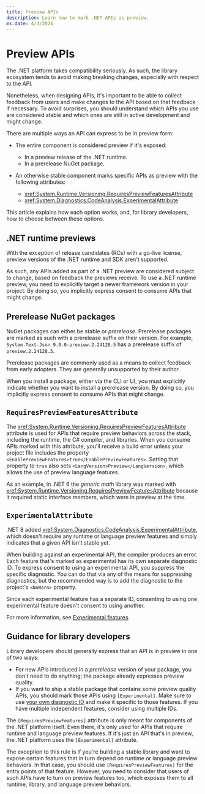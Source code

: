 ```yaml
---
title: Preview APIs
description: Learn how to mark .NET APIs as preview.
ms.date: 4/4/2024
---
```


# Preview APIs

The .NET platform takes compatibility seriously. As such, the library ecosystem tends to avoid making breaking changes, especially with respect to the API.

Nonetheless, when designing APIs, it's important to be able to collect feedback from users and make changes to the API based on that feedback if necessary. To avoid surprises, you should understand which APIs you use are considered stable and which ones are still in active development and might change.

There are multiple ways an API can express to be in preview form:

* The entire component is considered preview if it's exposed:

  * In a preview release of the .NET runtime.
  * In a prerelease NuGet package.

* An otherwise stable component marks specific APIs as preview with the following attributes:

  * <xref:System.Runtime.Versioning.RequiresPreviewFeaturesAttribute>
  * <xref:System.Diagnostics.CodeAnalysis.ExperimentalAttribute>

This article explains how each option works, and, for library developers, how to choose between these options.

## .NET runtime previews

With the exception of release candidates (RCs) with a go-live license, preview versions of the .NET runtime and SDK aren't supported.

As such, any APIs added as part of a .NET preview are considered subject to change, based on feedback the previews receive. To use a .NET runtime preview, you need to explicitly target a newer framework version in your project. By doing so, you implicitly express consent to consume APIs that might change.

## Prerelease NuGet packages

NuGet packages can either be stable or *prerelease*. Prerelease packages are marked as such with a prerelease suffix on their version. For example, `System.Text.Json 9.0.0-preview.2.24128.5` has a prerelease suffix of `preview.2.24128.5`.

Prerelease packages are commonly used as a means to collect feedback from early adopters. They are generally unsupported by their author.

When you install a package, either via the CLI or UI, you must explicitly indicate whether you want to install a prerelease version. By doing so, you implicitly express consent to consume APIs that might change.

## `RequiresPreviewFeaturesAttribute`

The <xref:System.Runtime.Versioning.RequiresPreviewFeaturesAttribute> attribute is used for APIs that require preview behaviors across the stack, including the runtime, the C# compiler, and libraries. When you consume APIs marked with this attribute, you'll receive a build error unless your project file includes the property `<EnablePreviewFeatures>true</EnablePreviewFeatures>`. Setting that property to `true` also sets `<LangVersion>Preview</LangVersion>`, which allows the use of preview language features.

As an example, in .NET 6 the *generic math* library was marked with <xref:System.Runtime.Versioning.RequiresPreviewFeaturesAttribute> because it required static interface members, which were in preview at the time.

## `ExperimentalAttribute`

.NET 8 added <xref:System.Diagnostics.CodeAnalysis.ExperimentalAttribute>, which doesn't require any runtime or language preview features and simply indicates that a given API isn't stable yet.

When building against an experimental API, the compiler produces an error. Each feature that's marked as experimental has its own separate diagnostic ID. To express consent to using an experimental API, you suppress the specific diagnostic. You can do that via any of the means for suppressing diagnostics, but the recommended way is to add the diagnostic to the project's `<NoWarn>` property.

Since each experimental feature has a separate ID, consenting to using one experimental feature doesn't consent to using another.

For more information, see [Experimental features][experimental-overview].

## Guidance for library developers

Library developers should generally express that an API is in preview in one of two ways:

* For new APIs introduced in a *prerelease* version of your package, you don't need to do anything; the package already expresses preview quality.
* If you want to ship a stable package that contains some preview quality APIs, you should mark those APIs using `[Experimental]`. Make sure to use [your own diagnostic ID][choosing-diagnostic-ids] and make it specific to those features. If you have multiple independent features, consider using multiple IDs.

The `[RequiresPreviewFeatures]` attribute is only meant for components of the .NET platform itself. Even there, it's only used for APIs that require runtime and language preview features. If it's just an API that's in preview, the .NET platform uses the `[Experimental]` attribute.

The exception to this rule is if you're building a stable library and want to expose certain features that in turn depend on runtime or language preview behaviors. In that case, you should use `[RequiresPreviewFeatures]` for the entry points of that feature. However, you need to consider that users of such APIs have to turn on preview features too, which exposes them to all runtime, library, and language preview behaviors.

[choosing-diagnostic-ids]: ../../csharp/roslyn-sdk/choosing-diagnostic-ids.md
[experimental-overview]: ../syslib-diagnostics/experimental-overview.md
